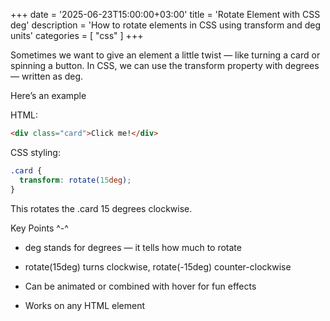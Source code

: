 +++
date = '2025-06-23T15:00:00+03:00'
title = 'Rotate Element with CSS deg'
description = 'How to rotate elements in CSS using transform and deg units'
categories = [ "css" ]
+++

Sometimes we want to give an element a little twist — like turning a card or spinning a button. In CSS, we can use the transform property with degrees — written as deg.

Here’s an example

HTML:

```html
<div class="card">Click me!</div>
```

CSS styling:

```css
.card {
  transform: rotate(15deg);
}
```

This rotates the .card 15 degrees clockwise.

Key Points ^-^

- deg stands for degrees — it tells how much to rotate

- rotate(15deg) turns clockwise, rotate(-15deg) counter-clockwise

- Can be animated or combined with hover for fun effects

- Works on any HTML element